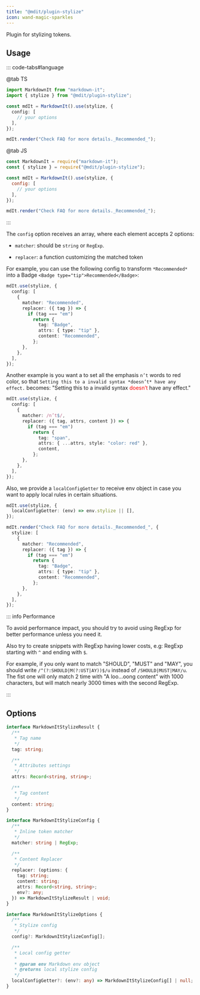 ```yaml
---
title: "@mdit/plugin-stylize"
icon: wand-magic-sparkles
---
```


Plugin for stylizing tokens.

<!-- more -->

## Usage

::: code-tabs#language

@tab TS

```ts
import MarkdownIt from "markdown-it";
import { stylize } from "@mdit/plugin-stylize";

const mdIt = MarkdownIt().use(stylize, {
  config: [
    // your options
  ],
});

mdIt.render("Check FAQ for more details._Recommended_");
```

@tab JS

```js
const MarkdownIt = require("markdown-it");
const { stylize } = require("@mdit/plugin-stylize");

const mdIt = MarkdownIt().use(stylize, {
  config: [
    // your options
  ],
});

mdIt.render("Check FAQ for more details._Recommended_");
```

:::

The `config` option receives an array, where each element accepts 2 options:

- `matcher`: should be `string` or `RegExp`.

- `replacer`: a function customizing the matched token

For example, you can use the following config to transform `*Recommended*` into a Badge `<Badge type="tip">Recommended</Badge>`:

```ts {3-13}
mdIt.use(stylize, {
  config: [
    {
      matcher: "Recommended",
      replacer: ({ tag }) => {
        if (tag === "em")
          return {
            tag: "Badge",
            attrs: { type: "tip" },
            content: "Recommended",
          };
      },
    },
  ],
});
```

<!-- markdownlint-disable MD033 -->

Another example is you want a to set all the emphasis `n’t` words to red color, so that `Setting this to a invalid syntax *doesn’t* have any effect.` becomes: "Setting this to a invalid syntax <span style="color:red">doesn’t</span> have any effect."

<!-- markdownlint-enable MD033 -->

```ts {3-13}
mdIt.use(stylize, {
  config: [
    {
      matcher: /n’t$/,
      replacer: ({ tag, attrs, content }) => {
        if (tag === "em")
          return {
            tag: "span",
            attrs: { ...attrs, style: "color: red" },
            content,
          };
      },
    },
  ],
});
```

Also, we provide a `localConfigGetter` to receive env object in case you want to apply local rules in certain situations.

```ts {2,7-17}
mdIt.use(stylize, {
  localConfigGetter: (env) => env.stylize || [],
});

mdIt.render("Check FAQ for more details._Recommended_", {
  stylize: [
    {
      matcher: "Recommended",
      replacer: ({ tag }) => {
        if (tag === "em")
          return {
            tag: "Badge",
            attrs: { type: "tip" },
            content: "Recommended",
          };
      },
    },
  ],
});
```

::: info Performance

To avoid performance impact, you should try to avoid using RegExp for better performance unless you need it.

Also try to create snippets with RegExp having lower costs, e.g: RegExp starting with `^` and ending with `$`.

For example, if you only want to match "SHOULD", "MUST" and "MAY", you should write `/^(?:SHOULD|M(?:UST|AY))$/u` instead of `/SHOULD|MUST|MAY/u`. The fist one will only match 2 time with "A loo...oong content" with 1000 characters, but will match nearly 3000 times with the second RegExp.

:::

## Options

```ts
interface MarkdownItStylizeResult {
  /**
   * Tag name
   */
  tag: string;

  /**
   * Attributes settings
   */
  attrs: Record<string, string>;

  /**
   * Tag content
   */
  content: string;
}

interface MarkdownItStylizeConfig {
  /**
   * Inline token matcher
   */
  matcher: string | RegExp;

  /**
   * Content Replacer
   */
  replacer: (options: {
    tag: string;
    content: string;
    attrs: Record<string, string>;
    env?: any;
  }) => MarkdownItStylizeResult | void;
}

interface MarkdownItStylizeOptions {
  /**
   * Stylize config
   */
  config?: MarkdownItStylizeConfig[];

  /**
   * Local config getter
   *
   * @param env Markdown env object
   * @returns local stylize config
   */
  localConfigGetter?: (env?: any) => MarkdownItStylizeConfig[] | null;
}
```
